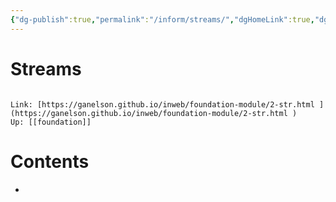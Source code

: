 ```yaml
---
{"dg-publish":true,"permalink":"/inform/streams/","dgHomeLink":true,"dgPassFrontmatter":false}
---
```


# Streams
```ad-info

Link: [https://ganelson.github.io/inweb/foundation-module/2-str.html ](https://ganelson.github.io/inweb/foundation-module/2-str.html )
Up: [[foundation]]
```

# Contents
- 